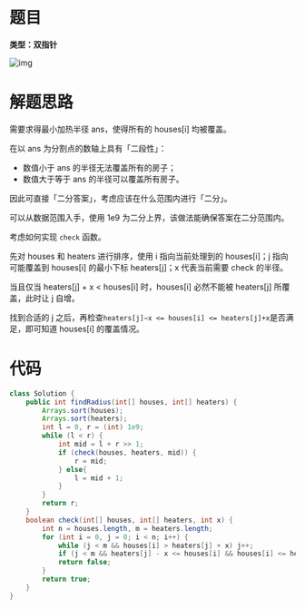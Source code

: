 # 题目

**类型：双指针**

![img](https://cdn.nlark.com/yuque/0/2021/png/2941598/1640000431940-8a6f14e7-f266-46f8-b005-1c653a9cfdd1.png)



# 解题思路

需要求得最小加热半径 ans，使得所有的 houses[i] 均被覆盖。



在以 ans 为分割点的数轴上具有「二段性」：

- 数值小于 ans 的半径无法覆盖所有的房子；
- 数值大于等于 ans 的半径可以覆盖所有房子。



因此可直接「二分答案」，考虑应该在什么范围内进行「二分」。

可以从数据范围入手，使用 1e9 为二分上界，该做法能确保答案在二分范围内。

考虑如何实现 `check` 函数。

先对 houses 和 heaters 进行排序，使用 i 指向当前处理到的 houses[i]；j 指向可能覆盖到 houses[i] 的最小下标 heaters[j]；x 代表当前需要 check 的半径。

当且仅当 heaters[j] + x < houses[i] 时，houses[i]  必然不能被 heaters[j] 所覆盖，此时让 j 自增。

找到合适的 j 之后，再检查` heaters[j]−x <= houses[i] <= heaters[j]+x `是否满足，即可知道 houses[i]  的覆盖情况。





# 代码

```java
class Solution {
    public int findRadius(int[] houses, int[] heaters) {
        Arrays.sort(houses);
        Arrays.sort(heaters);
        int l = 0, r = (int) 1e9;
        while (l < r) {
            int mid = l + r >> 1;
            if (check(houses, heaters, mid)) {
                r = mid;
            } else{
                l = mid + 1;
            }
        }
        return r;
    }
    boolean check(int[] houses, int[] heaters, int x) {
        int n = houses.length, m = heaters.length;
        for (int i = 0, j = 0; i < n; i++) {
            while (j < m && houses[i] > heaters[j] + x) j++;
            if (j < m && heaters[j] - x <= houses[i] && houses[i] <= heaters[j] + x) continue;
            return false;
        }
        return true;
    }
}
```